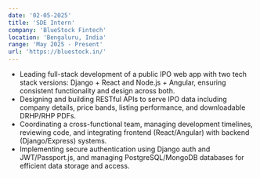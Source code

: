 ```yaml
---
date: '02-05-2025'
title: 'SDE Intern'
company: 'BlueStock Fintech'
location: 'Bengaluru, India'
range: 'May 2025 - Present'
url: 'https://bluestock.in/'
---
```


- Leading full-stack development of a public IPO web app with two tech stack versions: Django + React and Node.js + Angular, ensuring consistent functionality and design across both.
- Designing and building RESTful APIs to serve IPO data including company details, price bands, listing performance, and downloadable DRHP/RHP PDFs.
- Coordinating a cross-functional team, managing development timelines, reviewing code, and integrating frontend (React/Angular) with backend (Django/Express) systems.
- Implementing secure authentication using Django auth and JWT/Passport.js, and managing PostgreSQL/MongoDB databases for efficient data storage and access.
